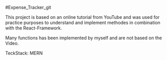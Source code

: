 #Expense_Tracker_git

This project is based on an online tutorial from YouTube and was used for practice purposes to understand and implement methodes in combination with the React-Framework. 

Many functions has been implemented by myself and are not based on the Video. 

TeckStack: MERN 
